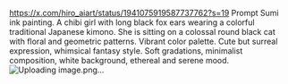 
https://x.com/hiro_aiart/status/1941075919587737762?s=19
Prompt
Sumi ink painting. A chibi girl with long black fox ears wearing a colorful traditional Japanese kimono. She is sitting on a colossal round black cat with floral and geometric patterns. Vibrant color palette. Cute but surreal expression, whimsical fantasy style.
Soft gradations, minimalist composition, white background, ethereal and serene mood. 
![Uploading image.png…]()
